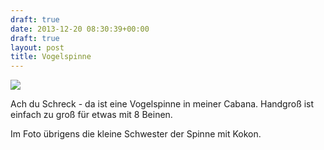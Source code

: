 ```yaml
---
draft: true
date: 2013-12-20 08:30:39+00:00
draft: true
layout: post
title: Vogelspinne
---
```


[![](http://clemi.ag3r.at/wp-content/uploads/2013/12/wpid-Photo-19.12.2013-1953.jpg)](http://clemi.ag3r.at/wp-content/uploads/2013/12/wpid-Photo-19.12.2013-1953.jpg)





Ach du Schreck - da ist eine Vogelspinne in meiner Cabana. Handgroß ist einfach zu groß für etwas mit 8 Beinen. 





Im Foto übrigens die kleine Schwester der Spinne mit   Kokon. 




